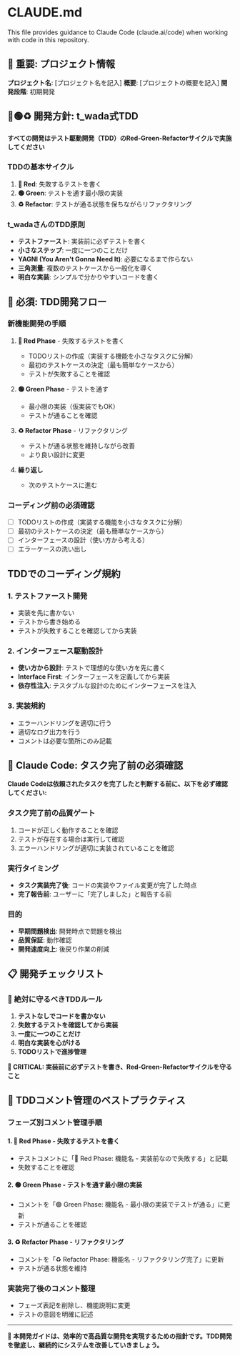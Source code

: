 # CLAUDE.md

This file provides guidance to Claude Code (claude.ai/code) when working with code in this repository.

## 🚨 重要: プロジェクト情報
**プロジェクト名**: [プロジェクト名を記入]
**概要**: [プロジェクトの概要を記入]
**開発段階**: 初期開発

## 🔴🟢♻️ 開発方針: t_wada式TDD

**すべての開発はテスト駆動開発（TDD）のRed-Green-Refactorサイクルで実施してください**

### TDDの基本サイクル
1. **🔴 Red**: 失敗するテストを書く
2. **🟢 Green**: テストを通す最小限の実装
3. **♻️ Refactor**: テストが通る状態を保ちながらリファクタリング

### t_wadaさんのTDD原則
- **テストファースト**: 実装前に必ずテストを書く
- **小さなステップ**: 一度に一つのことだけ
- **YAGNI (You Aren't Gonna Need It)**: 必要になるまで作らない
- **三角測量**: 複数のテストケースから一般化を導く
- **明白な実装**: シンプルで分かりやすいコードを書く

## 🚨 必須: TDD開発フロー

### 新機能開発の手順
1. **🔴 Red Phase** - 失敗するテストを書く
   - TODOリストの作成（実装する機能を小さなタスクに分解）
   - 最初のテストケースの決定（最も簡単なケースから）
   - テストが失敗することを確認

2. **🟢 Green Phase** - テストを通す
   - 最小限の実装（仮実装でもOK）
   - テストが通ることを確認

3. **♻️ Refactor Phase** - リファクタリング
   - テストが通る状態を維持しながら改善
   - より良い設計に変更

4. **繰り返し**
   - 次のテストケースに進む

### コーディング前の必須確認
- [ ] TODOリストの作成（実装する機能を小さなタスクに分解）
- [ ] 最初のテストケースの決定（最も簡単なケースから）
- [ ] インターフェースの設計（使い方から考える）
- [ ] エラーケースの洗い出し

## TDDでのコーディング規約

### 1. テストファースト開発
- 実装を先に書かない
- テストから書き始める
- テストが失敗することを確認してから実装

### 2. インターフェース駆動設計
- **使い方から設計**: テストで理想的な使い方を先に書く
- **Interface First**: インターフェースを定義してから実装
- **依存性注入**: テスタブルな設計のためにインターフェースを注入

### 3. 実装規約
- エラーハンドリングを適切に行う
- 適切なログ出力を行う
- コメントは必要な箇所にのみ記載

## 🚨 Claude Code: タスク完了前の必須確認

**Claude Codeは依頼されたタスクを完了したと判断する前に、以下を必ず確認してください:**

### タスク完了前の品質ゲート
1. コードが正しく動作することを確認
2. テストが存在する場合は実行して確認
3. エラーハンドリングが適切に実装されていることを確認

### 実行タイミング
- **タスク実装完了後**: コードの実装やファイル変更が完了した時点
- **完了報告前**: ユーザーに「完了しました」と報告する前

### 目的
- **早期問題検出**: 開発時点で問題を検出
- **品質保証**: 動作確認
- **開発速度向上**: 後戻り作業の削減

## 📋 開発チェックリスト

### 🚨 絶対に守るべきTDDルール
1. **テストなしでコードを書かない**
2. **失敗するテストを確認してから実装**
3. **一度に一つのことだけ**
4. **明白な実装を心がける**
5. **TODOリストで進捗管理**

**🚨 CRITICAL: 実装前に必ずテストを書き、Red-Green-Refactorサイクルを守ること**

## 🔄 TDDコメント管理のベストプラクティス

### フェーズ別コメント管理手順

#### 1. **🔴 Red Phase - 失敗するテストを書く**
- テストコメントに「🔴 Red Phase: 機能名 - 実装前なので失敗する」と記載
- 失敗することを確認

#### 2. **🟢 Green Phase - テストを通す最小限の実装**
- コメントを「🟢 Green Phase: 機能名 - 最小限の実装でテストが通る」に更新
- テストが通ることを確認

#### 3. **♻️ Refactor Phase - リファクタリング**
- コメントを「♻️ Refactor Phase: 機能名 - リファクタリング完了」に更新
- テストが通る状態を維持

### 実装完了後のコメント整理
- フェーズ表記を削除し、機能説明に変更
- テストの意図を明確に記述

---

**🎯 本開発ガイドは、効率的で高品質な開発を実現するための指針です。TDD開発を徹底し、継続的にシステムを改善していきましょう。**